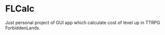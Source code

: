 # FLCalc
Just personal project of GUI app which calculate cost of level up in TTRPG ForbiddenLands.

